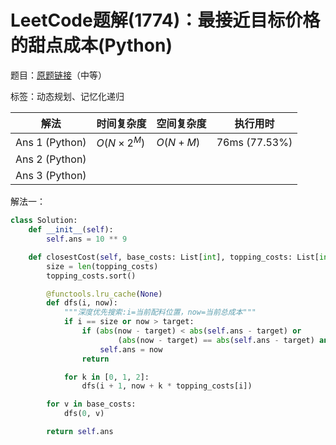 # LeetCode题解(1774)：最接近目标价格的甜点成本(Python)

题目：[原题链接](https://leetcode-cn.com/problems/closest-dessert-cost/)（中等）

标签：动态规划、记忆化递归

| 解法           | 时间复杂度 | 空间复杂度 | 执行用时      |
| -------------- | ---------- | ---------- | ------------- |
| Ans 1 (Python) | $O(N×2^M)$ | $O(N+M)$   | 76ms (77.53%) |
| Ans 2 (Python) |            |            |               |
| Ans 3 (Python) |            |            |               |

解法一：

```python
class Solution:
    def __init__(self):
        self.ans = 10 ** 9

    def closestCost(self, base_costs: List[int], topping_costs: List[int], target: int) -> int:
        size = len(topping_costs)
        topping_costs.sort()

        @functools.lru_cache(None)
        def dfs(i, now):
            """深度优先搜索:i=当前配料位置，now=当前总成本"""
            if i == size or now > target:
                if (abs(now - target) < abs(self.ans - target) or
                        (abs(now - target) == abs(self.ans - target) and now < self.ans)):
                    self.ans = now
                return

            for k in [0, 1, 2]:
                dfs(i + 1, now + k * topping_costs[i])

        for v in base_costs:
            dfs(0, v)

        return self.ans
```

